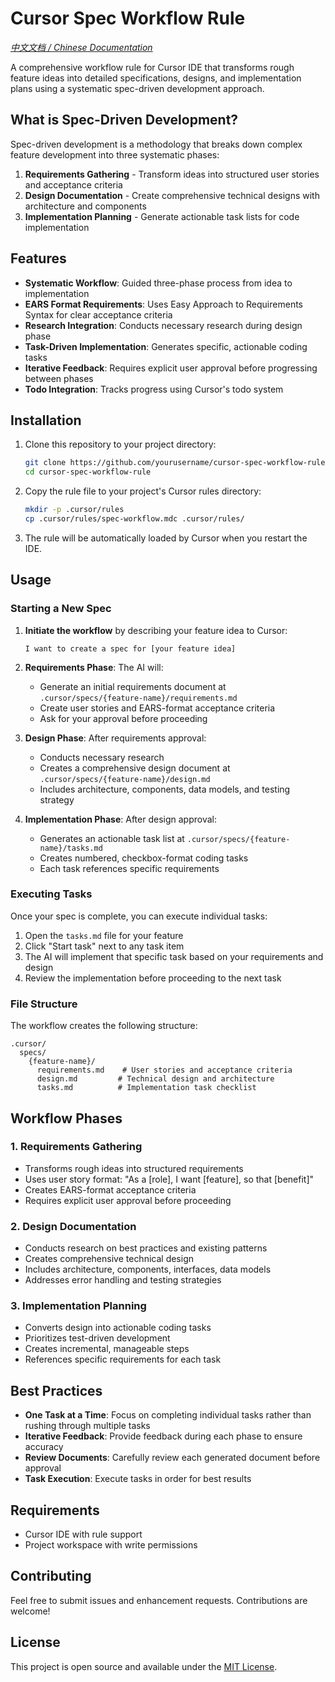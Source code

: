 # Cursor Spec Workflow Rule

*[中文文档 / Chinese Documentation](README-CN.md)*

A comprehensive workflow rule for Cursor IDE that transforms rough feature ideas into detailed specifications, designs, and implementation plans using a systematic spec-driven development approach.

## What is Spec-Driven Development?

Spec-driven development is a methodology that breaks down complex feature development into three systematic phases:

1. **Requirements Gathering** - Transform ideas into structured user stories and acceptance criteria
2. **Design Documentation** - Create comprehensive technical designs with architecture and components
3. **Implementation Planning** - Generate actionable task lists for code implementation

## Features

- **Systematic Workflow**: Guided three-phase process from idea to implementation
- **EARS Format Requirements**: Uses Easy Approach to Requirements Syntax for clear acceptance criteria
- **Research Integration**: Conducts necessary research during design phase
- **Task-Driven Implementation**: Generates specific, actionable coding tasks
- **Iterative Feedback**: Requires explicit user approval before progressing between phases
- **Todo Integration**: Tracks progress using Cursor's todo system

## Installation

1. Clone this repository to your project directory:
   ```bash
   git clone https://github.com/yourusername/cursor-spec-workflow-rule.git
   cd cursor-spec-workflow-rule
   ```

2. Copy the rule file to your project's Cursor rules directory:
   ```bash
   mkdir -p .cursor/rules
   cp .cursor/rules/spec-workflow.mdc .cursor/rules/
   ```

3. The rule will be automatically loaded by Cursor when you restart the IDE.

## Usage

### Starting a New Spec

1. **Initiate the workflow** by describing your feature idea to Cursor:
   ```
   I want to create a spec for [your feature idea]
   ```

2. **Requirements Phase**: The AI will:
   - Generate an initial requirements document at `.cursor/specs/{feature-name}/requirements.md`
   - Create user stories and EARS-format acceptance criteria
   - Ask for your approval before proceeding

3. **Design Phase**: After requirements approval:
   - Conducts necessary research
   - Creates a comprehensive design document at `.cursor/specs/{feature-name}/design.md`
   - Includes architecture, components, data models, and testing strategy

4. **Implementation Phase**: After design approval:
   - Generates an actionable task list at `.cursor/specs/{feature-name}/tasks.md`
   - Creates numbered, checkbox-format coding tasks
   - Each task references specific requirements

### Executing Tasks

Once your spec is complete, you can execute individual tasks:

1. Open the `tasks.md` file for your feature
2. Click "Start task" next to any task item
3. The AI will implement that specific task based on your requirements and design
4. Review the implementation before proceeding to the next task

### File Structure

The workflow creates the following structure:
```
.cursor/
  specs/
    {feature-name}/
      requirements.md    # User stories and acceptance criteria
      design.md         # Technical design and architecture
      tasks.md          # Implementation task checklist
```

## Workflow Phases

### 1. Requirements Gathering
- Transforms rough ideas into structured requirements
- Uses user story format: "As a [role], I want [feature], so that [benefit]"
- Creates EARS-format acceptance criteria
- Requires explicit user approval before proceeding

### 2. Design Documentation
- Conducts research on best practices and existing patterns
- Creates comprehensive technical design
- Includes architecture, components, interfaces, data models
- Addresses error handling and testing strategies

### 3. Implementation Planning
- Converts design into actionable coding tasks
- Prioritizes test-driven development
- Creates incremental, manageable steps
- References specific requirements for each task

## Best Practices

- **One Task at a Time**: Focus on completing individual tasks rather than rushing through multiple tasks
- **Iterative Feedback**: Provide feedback during each phase to ensure accuracy
- **Review Documents**: Carefully review each generated document before approval
- **Task Execution**: Execute tasks in order for best results

## Requirements

- Cursor IDE with rule support
- Project workspace with write permissions

## Contributing

Feel free to submit issues and enhancement requests. Contributions are welcome!

## License

This project is open source and available under the [MIT License](LICENSE).
